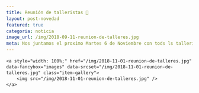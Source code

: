 ```yaml
---
title: Reunión de talleristas 💬
layout: post-novedad
featured: true
categoria: noticia
image_url: /img/2018-09-11-reunion-de-talleres.jpg
meta: Nos juntamos el proximo Martes 6 de Noviembre con tods ls talleristas para intercambiar, organizar y seguir proponiendo.
---
```




<div style="position: relative;">
	<div class="gallery col-3">

	<a style="width: 100%;" href="/img/2018-11-01-reunion-de-talleres.jpg" data-fancybox="images" data-srcset="/img/2018-11-01-reunion-de-talleres.jpg" class="item-gallery">
		<img src="/img/2018-11-01-reunion-de-talleres.jpg" />
	</a>

</div>
</div>
